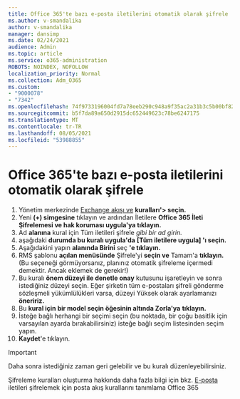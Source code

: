 ```yaml
---
title: Office 365'te bazı e-posta iletilerini otomatik olarak şifrele
ms.author: v-smandalika
author: v-smandalika
manager: dansimp
ms.date: 02/24/2021
audience: Admin
ms.topic: article
ms.service: o365-administration
ROBOTS: NOINDEX, NOFOLLOW
localization_priority: Normal
ms.collection: Adm_O365
ms.custom:
- "9000078"
- "7342"
ms.openlocfilehash: 74f9733196004fd7a78eeb290c948a9f35ac2a31b3c5b00bf82e44081aac8637
ms.sourcegitcommit: b5f7da89a650d2915dc652449623c78be6247175
ms.translationtype: MT
ms.contentlocale: tr-TR
ms.lasthandoff: 08/05/2021
ms.locfileid: "53988855"
---
```

# <a name="automatically-encrypt-certain-email-messages-from-office-365"></a>Office 365'te bazı e-posta iletilerini otomatik olarak şifrele

1. Yönetim merkezinde [Exchange akışı ve](https://outlook.office365.com/ecp/) **kuralları'> seçin.** 
2. Yeni **(+) simgesine** tıklayın ve ardından İletilere **Office 365 İleti Şifrelemesi ve hak koruması uygula'ya tıklayın.**
3. Ad **alanına** kural için Tüm iletileri şifrele *gibi bir ad girin.*
4. aşağıdaki **durumda bu kuralı uygula'da** **[Tüm iletilere uygula] 'ı seçin.** 
5. Aşağıdakini yapın **alanında Birini** seç **'e tıklayın.** 
6. RMS şablonu **açılan menüsünde** Şifrele'yi **seçin ve** Tamam'a **tıklayın.** (Bu seçeneği görmüyorsanız, planınız otomatik şifreleme içermedi demektir. Ancak eklemek de gerekir!)
7. Bu kuralı **önem düzeyi ile denetle onay** kutusunu işaretleyin ve sonra istediğiniz düzeyi seçin. Eğer şirketin tüm e-postaları şifreli gönderme sözleşmeli yükümlülükleri varsa, düzeyi Yüksek olarak ayarlamanızı **öneririz.**
8. Bu **kural için bir model seçin öğesinin altında Zorla'ya** **tıklayın.** 
9. İsteğe bağlı herhangi bir seçimi seçin (bu noktada, bir çoğu basitlik için varsayılan ayarda bırakabilirsiniz) isteğe bağlı seçim listesinden seçim yapın.
10. **Kaydet**'e tıklayın.

> [!IMPORTANT]
> Daha sonra istediğiniz zaman geri gelebilir ve bu kuralı düzenleyebilirsiniz.

Şifreleme kuralları oluşturma hakkında daha fazla bilgi için bkz. [E-posta](https://docs.microsoft.com/microsoft-365/compliance/define-mail-flow-rules-to-encrypt-email) iletileri şifrelemek için posta akış kurallarını tanımlama Office 365

